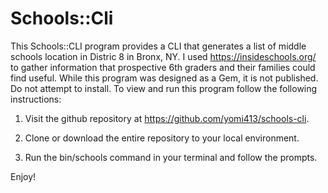 # Schools::Cli

This Schools::CLI program provides a CLI that generates a list of middle schools location in Distric 8 in Bronx, NY.  I used https://insideschools.org/ to gather information that prospective 6th graders and their families could find useful.  While this program was designed as a Gem, it is not published. Do not attempt to install.  To view and run this program follow the following instructions:

1. Visit the github repository at https://github.com/yomi413/schools-cli.

2. Clone or download the entire repository to your local environment.

3. Run the bin/schools command in your terminal and follow the prompts. 

Enjoy!

<!-- This Ruby Gem provides a CLI that generates a list of middle schools located in District 8 in Bronx, NY per https://insideschools.org/, a not-for-profit organization that visits schools throughout New York City and gathers information that parents, teachers and students could find useful.  

## Installation

    $ gem install schools-cli

## Usage

Type the below and follow the on screen prompts.

   $ schools-cli

## Development

After checking out the repo, run `bin/setup` to install dependencies. Then, run `rake spec` to run the tests. You can also run `bin/console` for an interactive prompt that will allow you to experiment.

To install this gem onto your local machine, run `bundle exec rake install`. To release a new version, update the version number in `version.rb`, and then run `bundle exec rake release`, which will create a git tag for the version, push git commits and tags, and push the `.gem` file to [rubygems.org](https://rubygems.org).

## Contributing

Bug reports and pull requests are welcome on GitHub at https://github.com/yomi413/schools-cli. This project is intended to be a safe, welcoming space for collaboration, and contributors are expected to adhere to the [Contributor Covenant](http://contributor-covenant.org) code of conduct.

## License

The gem is available as open source under the terms of the [MIT License](https://opensource.org/licenses/MIT).
 -->
